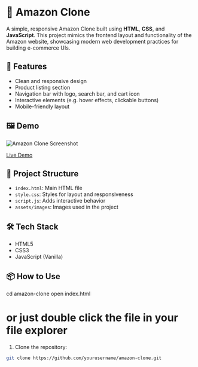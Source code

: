 # 🛒 Amazon Clone

A simple, responsive Amazon Clone built using **HTML**, **CSS**, and **JavaScript**. This project mimics the frontend layout and functionality of the Amazon website, showcasing modern web development practices for building e-commerce UIs.

## 🚀 Features

- Clean and responsive design
- Product listing section
- Navigation bar with logo, search bar, and cart icon
- Interactive elements (e.g. hover effects, clickable buttons)
- Mobile-friendly layout

## 🖼️ Demo

![Amazon Clone Screenshot](screenshot.png) <!-- Replace with your actual screenshot file -->

[Live Demo](https://your-live-demo-link.com) <!-- Optional: Add GitHub Pages or Netlify link -->

## 📁 Project Structure

- `index.html`: Main HTML file
- `style.css`: Styles for layout and responsiveness
- `script.js`: Adds interactive behavior
- `assets/images`: Images used in the project

## 🛠️ Tech Stack

- HTML5
- CSS3
- JavaScript (Vanilla)

## 📦 How to Use
cd amazon-clone
open index.html
# or just double click the file in your file explorer


1. Clone the repository:

```bash
git clone https://github.com/yourusername/amazon-clone.git

